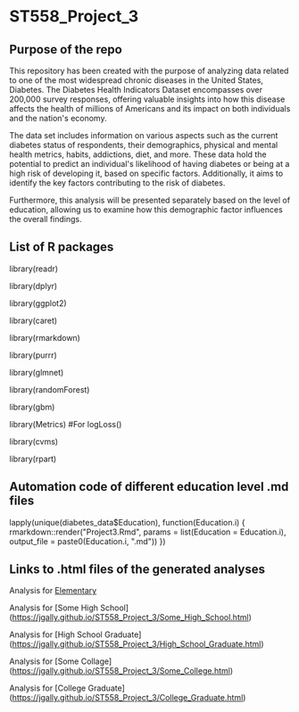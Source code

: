 # ST558_Project_3  


## Purpose of the repo

This repository has been created with the purpose of analyzing data related to one of the most widespread chronic diseases in the United States, Diabetes. The Diabetes Health Indicators Dataset encompasses over 200,000 survey responses, offering valuable insights into how this disease affects the health of millions of Americans and its impact on both individuals and the nation's economy.  

The data set includes information on various aspects such as the current diabetes status of respondents, their demographics, physical and mental health metrics, habits, addictions, diet, and more. These data hold the potential to predict an individual's likelihood of having diabetes or being at a high risk of developing it, based on specific factors. Additionally, it aims to identify the key factors contributing to the risk of diabetes.  

Furthermore, this analysis will be presented separately based on the level of education, allowing us to examine how this demographic factor influences the overall findings.



## List of R packages

library(readr)  

library(dplyr)  

library(ggplot2)  

library(caret)  

library(rmarkdown)  

library(purrr)  

library(glmnet)  

library(randomForest)  

library(gbm)  

library(Metrics)  #For logLoss()  

library(cvms)  

library(rpart)  



## Automation code of different education level .md files 

lapply(unique(diabetes_data$Education), function(Education.i) {
  rmarkdown::render("Project3.Rmd",
                    params = list(Education = Education.i),
                    output_file = paste0(Education.i, ".md"))
})

## Links to .html files of the generated analyses

Analysis for [Elementary](https://jgally.github.io/ST558_Project_3/Elementary.html)  

Analysis for [Some High School] (https://jgally.github.io/ST558_Project_3/Some_High_School.html)  

Analysis for [High School Graduate] (https://jgally.github.io/ST558_Project_3/High_School_Graduate.html)  

Analysis for [Some Collage] (https://jgally.github.io/ST558_Project_3/Some_College.html)  

Analysis for [College Graduate] (https://jgally.github.io/ST558_Project_3/College_Graduate.html)  
